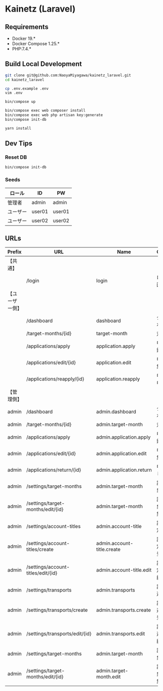 # Kainetz (Laravel)

## Requirements

- Docker 19.*
- Docker Compose 1.25.*
- PHP:7.4.*

## Build Local Development

```bash
git clone git@github.com:NaoyaMiyagawa/kainetz_laravel.git
cd kainetz_laravel

cp .env.example .env
vim .env

bin/compose up

bin/compose exec web composer install
bin/compose exec web php artisan key:generate
bin/compose init-db

yarn install
```

## Dev Tips

### Reset DB

```bash
bin/compose init-db
```

### Seeds

| ロール   | ID     | PW     |
| -------- | ------ | ------ |
| 管理者   | admin  | admin  |
| ユーザー | user01 | user01 |
| ユーザー | user02 | user02 |


## URLs

| Prefix         | URL                                | Name                       | Comment                |
| -------------- | ---------------------------------- | -------------------------- | ---------------------- |
| 【共通】       |                                    |                            |                        |
|                | /login                             | login                      | ログイン画面           |
| 【ユーザー側】 |                                    |                            |                        |
|                | /dashboard                         | dashboard                  | ダッシュボード         |
|                | /target-months/{id}                | target-month               | 対象月                 |
|                | /applications/apply                | application.apply          | 申請 - 登録            |
|                | /applications/edit/{id}            | application.edit           | 申請 - 編集            |
|                | /applications/reapply/{id}         | application.reapply        | 申請 - 再申請          |
| 【管理側】     |                                    |                            |                        |
| admin          | /dashboard                         | admin.dashboard            | ダッシュボード         |
| admin          | /target-months/{id}                | admin.target-month         | 対象月                 |
| admin          | /applications/apply                | admin.application.apply    | 申請 - 登録            |
| admin          | /applications/edit/{id}            | admin.application.edit     | 申請 - 編集            |
| admin          | /applications/return/{id}          | admin.application.return   | 申請 - 差し戻し        |
| admin          | /settings/target-months            | admin.target-month         | 設定 - 対象月          |
| admin          | /settings/target-months/edit/{id}  | admin.target-month         | 設定 - 対象月 - 編集   |
| admin          | /settings/account-titles           | admin.account-title        | 設定 - 勘定科目        |
| admin          | /settings/account-titles/create    | admin.account-title.create | 設定 - 勘定科目 - 登録 |
| admin          | /settings/account-titles/edit/{id} | admin.account-title.edit   | 設定 - 勘定科目 - 編集 |
| admin          | /settings/transports               | admin.transports           | 設定 - 交通手段        |
| admin          | /settings/transports/create        | admin.transports.create    | 設定 - 交通手段 - 登録 |
| admin          | /settings/transports/edit/{id}     | admin.transports.edit      | 設定 - 交通手段 - 編集 |
| admin          | /settings/target-months            | admin.target-month         | 設定 - 対象月          |
| admin          | /settings/target-months/edit/{id}  | admin.target-month.edit    | 設定 - 対象月 - 編集   |
